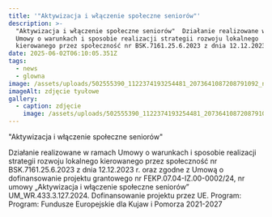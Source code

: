 ```yaml
---
title: '"Aktywizacja i włączenie społeczne seniorów"'
description: >-
  "Aktywizacja i włączenie społeczne seniorów"  Działanie realizowane w ramach
  Umowy o warunkach i sposobie realizacji strategii rozwoju lokalnego
  kierowanego przez społeczność nr BSK.7161.25.6.2023 z dnia 12.12.2023 r.[...]
date: 2025-06-02T06:10:05.351Z
tags:
  - news
  - glowna
image: /assets/uploads/502555390_1122374193254481_2073641087208791092_n.jpg
imageAlt: zdjęcie tyułowe
gallery:
  - caption: zdjęcie
    image: /assets/uploads/502555390_1122374193254481_2073641087208791092_n.jpg
---
```

"Aktywizacja i włączenie społeczne seniorów"

Działanie realizowane w ramach Umowy o warunkach i sposobie realizacji strategii rozwoju lokalnego kierowanego przez społeczność nr BSK.7161.25.6.2023 z dnia 12.12.2023 r. oraz zgodne z Umową o dofinansowanie projektu grantowego nr FEKP.07.04-IZ.00-0002/24, nr umowy „Aktywizacja i włączenie społeczne seniorów” UM_WR.433.3.127.2024. Dofinansowanie projektu przez UE. Program:  Program: Fundusze Europejskie dla Kujaw i Pomorza 2021-2027
